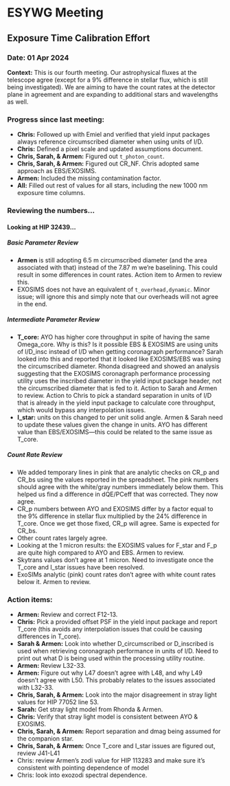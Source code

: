 # ESYWG Meeting
## Exposure Time Calibration Effort
### Date: 01 Apr 2024

**Context:** This is our fourth meeting. Our astrophysical fluxes at the telescope agree (except for a 9% difference in stellar flux, which is still being investigated). We are aiming to have the count rates at the detector plane in agreement and are expanding to additional stars and wavelengths as well.

### Progress since last meeting:

- **Chris:** Followed up with Emiel and verified that yield input packages always reference circumscribed diameter when using units of l/D. 
- **Chris:** Defined a pixel scale and updated assumptions document.
- **Chris, Sarah, & Armen:** Figured out `t_photon_count`.
- **Chris, Sarah, & Armen:** Figured out CR_NF. Chris adopted same approach as EBS/EXOSIMS.
- **Armen:** Included the missing contamination factor.
- **All:** Filled out rest of values for all stars, including the new 1000 nm exposure time columns.

### Reviewing the numbers…

#### Looking at HIP 32439…

##### Basic Parameter Review

- **Armen** is still adopting 6.5 m circumscribed diameter (and the area associated with that) instead of the 7.87 m we’re baselining. This could result in some differences in count rates. Action item to Armen to review this.
- EXOSIMS does not have an equivalent of `t_overhead,dynamic`. Minor issue; will ignore this and simply note that our overheads will not agree in the end.

##### Intermediate Parameter Review

- **T_core:** AYO has higher core throughput in spite of having the same Omega_core. Why is this? Is it possible EBS & EXOSIMS are using units of l/D_insc instead of l/D when getting coronagraph performance? Sarah looked into this and reported that it looked like EXOSIMS/EBS was using the circumscribed diameter. Rhonda disagreed and showed an analysis suggesting that the EXOSIMS coronagraph performance processing utility uses the inscribed diameter in the yield input package header, not the circumscribed diameter that is fed to it. Action to Sarah and Armen to review. Action to Chris to pick a standard separation in units of l/D that is already in the yield input package to calculate core throughput, which would bypass any interpolation issues.
- **I_star:** units on this changed to per unit solid angle. Armen & Sarah need to update these values given the change in units. AYO has different value than EBS/EXOSIMS—this could be related to the same issue as T_core.

##### Count Rate Review

- We added temporary lines in pink that are analytic checks on CR_p and CR_bs using the values reported in the spreadsheet. The pink numbers should agree with the white/gray numbers immediately below them. This helped us find a difference in dQE/PCeff that was corrected. They now agree.
- CR_p numbers between AYO and EXOSIMS differ by a factor equal to the 9% difference in stellar flux multiplied by the 24% difference in T_core. Once we get those fixed, CR_p will agree. Same is expected for CR_bs.
- Other count rates largely agree.
- Looking at the 1 micron results: the EXOSIMS values for F_star and F_p are quite high compared to AYO and EBS. Armen to review.
- Skytrans values don’t agree at 1 micron. Need to investigate once the T_core and I_star issues have been resolved.
- ExoSIMs analytic (pink) count rates don’t agree with white count rates below it. Armen to review.

### Action items:

- **Armen:** Review and correct F12-13.
- **Chris:** Pick a provided offset PSF in the yield input package and report T_core (this avoids any interpolation issues that could be causing differences in T_core).
- **Sarah & Armen:** Look into whether D_circumscribed or D_inscribed is used when retrieving coronagraph performance in units of l/D. Need to print out what D is being used within the processing utility routine.
- **Armen:** Review L32-33.
- **Armen:** Figure out why L47 doesn’t agree with L48, and why L49 doesn’t agree with L50. This probably relates to the issues associated with L32-33.
- **Chris, Sarah, & Armen:** Look into the major disagreement in stray light values for HIP 77052 line 53.
- **Sarah:** Get stray light model from Rhonda & Armen.
- **Chris:** Verify that stray light model is consistent between AYO & EXOSIMS.
- **Chris, Sarah, & Armen:** Report separation and dmag being assumed for the companion star.
- **Chris, Sarah, & Armen:** Once T_core and I_star issues are figured out, review J41-L41
- Chris: review Armen’s zodi value for HIP 113283 and make sure it’s consistent with pointing dependence of model
- Chris: look into exozodi spectral dependence.
